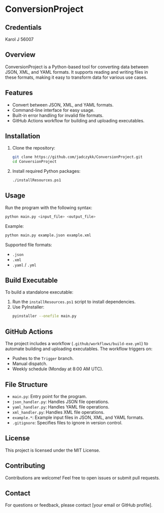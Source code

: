 # ConversionProject

## Credentials
Karol J 56007

## Overview
ConversionProject is a Python-based tool for converting data between JSON, XML, and YAML formats. It supports reading and writing files in these formats, making it easy to transform data for various use cases.

## Features
- Convert between JSON, XML, and YAML formats.
- Command-line interface for easy usage.
- Built-in error handling for invalid file formats.
- GitHub Actions workflow for building and uploading executables.

## Installation
1. Clone the repository:
    ```bash
    git clone https://github.com/jadczykk/ConversionProject.git
    cd ConversionProject
    ```
2. Install required Python packages:
    ```bash
    ./installResources.ps1
    ```

## Usage
Run the program with the following syntax:
```bash
python main.py <input_file> <output_file>
```
Example:
```bash
python main.py example.json example.xml
```

Supported file formats:
- `.json`
- `.xml`
- `.yaml` / `.yml`

## Build Executable
To build a standalone executable:
1. Run the `installResources.ps1` script to install dependencies.
2. Use PyInstaller:
    ```bash
    pyinstaller --onefile main.py
    ```

## GitHub Actions
The project includes a workflow (`.github/workflows/build-exe.yml`) to automate building and uploading executables. The workflow triggers on:
- Pushes to the `Trigger` branch.
- Manual dispatch.
- Weekly schedule (Monday at 8:00 AM UTC).

## File Structure
- `main.py`: Entry point for the program.
- `json_handler.py`: Handles JSON file operations.
- `yaml_handler.py`: Handles YAML file operations.
- `xml_handler.py`: Handles XML file operations.
- `example.*`: Example input files in JSON, XML, and YAML formats.
- `.gitignore`: Specifies files to ignore in version control.

## License
This project is licensed under the MIT License.

## Contributing
Contributions are welcome! Feel free to open issues or submit pull requests.

## Contact
For questions or feedback, please contact [your email or GitHub profile].
